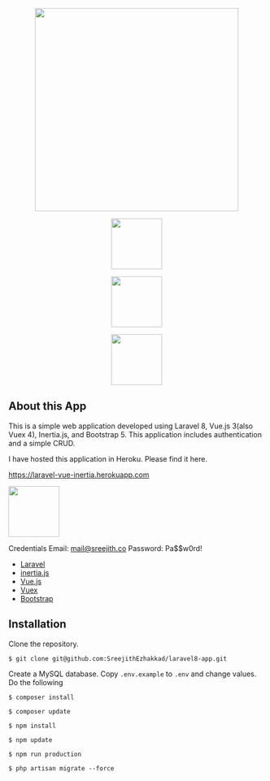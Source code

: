 
<p  align="center"><a  href="https://laravel.com"  target="_blank"><img  src="https://raw.githubusercontent.com/laravel/art/master/logo-lockup/5%20SVG/2%20CMYK/1%20Full%20Color/laravel-logolockup-cmyk-red.svg"  width="400"></a></p>
<p  align="center"><a  href="https://inertiajs.com"  target="_blank"><img  src="https://avatars.githubusercontent.com/u/47703742?s=200&v=4"  width="100" height="100"></a></p>
<p  align="center"><a  href="https://v3.vuejs.org"  target="_blank"><img  src="https://camo.githubusercontent.com/c8f91d18976e27123643a926a2588b8d931a0292fd0b6532c3155379e8591629/68747470733a2f2f7675656a732e6f72672f696d616765732f6c6f676f2e706e67"  width="100" style="max-width:100%;"></a></p>
<p  align="center"><a  href="https://getbootstrap.com"  target="_blank"><img  src="https://camo.githubusercontent.com/84746920d1a9906680c387b3cc8753ee842e996fc8915abd295011e15b594b74/68747470733a2f2f676574626f6f7473747261702e636f6d2f646f63732f352e312f6173736574732f6272616e642f626f6f7473747261702d6c6f676f2d736861646f772e706e67"  width="100" style="max-width:100%;"></a></p>
 

  
## About this App

  

This is a simple web application developed using Laravel 8, Vue.js 3(also Vuex 4), Inertia.js, and Bootstrap 5. This application includes authentication and a simple CRUD.

I have hosted this application in Heroku. Please find it here.

https://laravel-vue-inertia.herokuapp.com

<img  src="https://raw.githubusercontent.com/SreejithEzhakkad/laravel8-app/main/public/images/laravel8app.png"  width="100" style="max-width:100%;">

Credentials
Email: mail@sreejith.co
Password: Pa$$w0rd!

-  [Laravel](https://laravel.com/docs/8.x)
- [inertia.js](https://inertiajs.com)
- [Vue.js](https://v3.vuejs.org)
- [Vuex](https://next.vuex.vuejs.org)
- [Bootstrap](https://getbootstrap.com/docs/5.1)

## Installation

Clone the repository.

`$ git clone git@github.com:SreejithEzhakkad/laravel8-app.git`

  Create a MySQL database. Copy `.env.example` to `.env` and change values.
Do the following

`$ composer install`

`$ composer update`

`$ npm install`

`$ npm update`

`$ npm run production`

`$ php artisan migrate --force`
